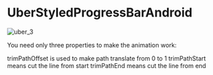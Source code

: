 # UberStyledProgressBarAndroid


![uber_3](https://cloud.githubusercontent.com/assets/6247940/21674472/e52db6ea-d353-11e6-89ea-8e4137f2b1ce.gif)

You need only three properties to make the animation work:


trimPathOffset is used to make path translate from 0 to 1
trimPathStart means cut the line from start
trimPathEnd means cut the line from end

